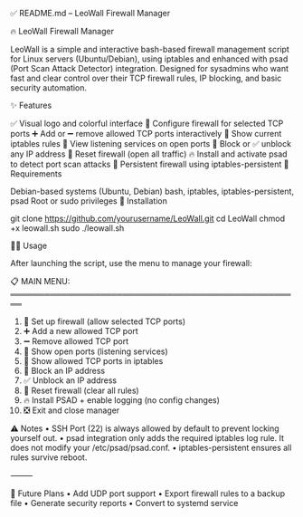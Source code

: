 ✅ README.md – LeoWall Firewall Manager

🔥 LeoWall Firewall Manager

LeoWall is a simple and interactive bash-based firewall management script for Linux servers (Ubuntu/Debian), using iptables and enhanced with psad (Port Scan Attack Detector) integration.
Designed for sysadmins who want fast and clear control over their TCP firewall rules, IP blocking, and basic security automation.

✨ Features

✅ Visual logo and colorful interface
🔐 Configure firewall for selected TCP ports
➕ Add or ➖ remove allowed TCP ports interactively
📜 Show current iptables rules
📡 View listening services on open ports
🚫 Block or ✅ unblock any IP address
🔄 Reset firewall (open all traffic)
🔥 Install and activate psad to detect port scan attacks
💾 Persistent firewall using iptables-persistent
🧰 Requirements

Debian-based systems (Ubuntu, Debian)
bash, iptables, iptables-persistent, psad
Root or sudo privileges
🚀 Installation

git clone https://github.com/yourusername/LeoWall.git
cd LeoWall
chmod +x leowall.sh
sudo ./leowall.sh

🧑‍💻 Usage

After launching the script, use the menu to manage your firewall:

📋 MAIN MENU:
════════════════════════════════════════════════════
  1) 🔐 Set up firewall (allow selected TCP ports)
  2) ➕ Add a new allowed TCP port
  3) ➖ Remove allowed TCP port
  4) 📡 Show open ports (listening services)
  5) 📜 Show allowed TCP ports in iptables
  6) 🚫 Block an IP address
  7) ✅ Unblock an IP address
  8) 🔄 Reset firewall (clear all rules)
  9) 🔥 Install PSAD + enable logging (no config changes)
  0) ❎ Exit and close manager

  ⚠️ Notes
	•	SSH Port (22) is always allowed by default to prevent locking yourself out.
	•	psad integration only adds the required iptables log rule. It does not modify your /etc/psad/psad.conf.
	•	iptables-persistent ensures all rules survive reboot.

⸻

🧠 Future Plans
	•	Add UDP port support
	•	Export firewall rules to a backup file
	•	Generate security reports
	•	Convert to systemd service
